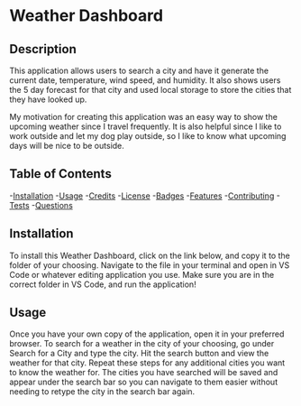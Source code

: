 # Weather Dashboard



## Description
This application allows users to search a city and have it generate the current date, temperature, wind speed, and humidity. It also shows users the 5 day forecast for that city and used local storage to store the cities that they have looked up. 

My motivation for creating this application was an easy way to show the upcoming weather since I travel frequently. It is also helpful since I like to work outside and let my dog play outside, so I like to know what upcoming days will be nice to be outside. 



## Table of Contents
-[Installation](#installation)
-[Usage](usage)
-[Credits](credits)
-[License](license)
-[Badges](badges)
-[Features](features)
-[Contributing](contributing)
-[Tests](tests)
-[Questions](questions)


## Installation
To install this Weather Dashboard, click on the link below, and copy it to the folder of your choosing. Navigate to the file in your terminal and open in VS Code or whatever editing application you use. Make sure you are in the correct folder in VS Code, and run the application!


## Usage
Once you have your own copy of the application, open it in your preferred browser. To search for a weather in the city of your choosing, go under Search for a City and type the city. Hit the search button and view the weather for that city. Repeat these steps for any additional cities you want to know the weather for. The cities you have searched will be saved and appear under the search bar so you can navigate to them easier without needing to retype the city in the search bar again.

